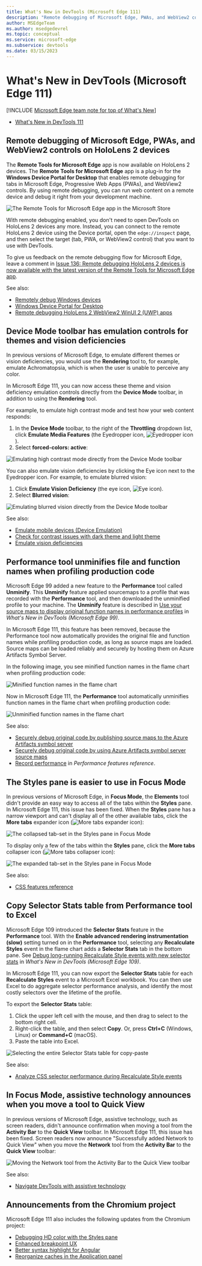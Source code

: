 ```yaml
---
title: What's New in DevTools (Microsoft Edge 111)
description: "Remote debugging of Microsoft Edge, PWAs, and WebView2 controls on HoloLens 2 devices. Device Mode toolbar has emulation controls for themes and vision deficiencies. Performance tool unminifies file and function names while profiling. Styles tab easier to use in Focus Mode. Copy Selector Stats table from Performance tool. In Focus Mode, assistive tech announces tool moved to Quick View. And more."
author: MSEdgeTeam
ms.author: msedgedevrel
ms.topic: conceptual
ms.service: microsoft-edge
ms.subservice: devtools
ms.date: 03/15/2023
---
```

# What's New in DevTools (Microsoft Edge 111)

[!INCLUDE [Microsoft Edge team note for top of What's New](../../includes/edge-whats-new-note.md)]


<!-- todo: thumbnail like in https://learn.microsoft.com/en-us/microsoft-edge/dev-videos/#devtools---whats-new-in-devtools-105 -->
* [What's New in DevTools 111](https://www.youtube.com/watch?v=-0pWQsqlHAg)


<!-- ====================================================================== -->
## Remote debugging of Microsoft Edge, PWAs, and WebView2 controls on HoloLens 2 devices

<!-- Subtitle: Get the Remote Tools for Microsoft Edge app from the Microsoft Store to set up remote debugging today! -->

The **Remote Tools for Microsoft Edge** app is now available on HoloLens 2 devices.  The **Remote Tools for Microsoft Edge** app is a plug-in for the **Windows Device Portal for Desktop** that enables remote debugging for tabs in Microsoft Edge, Progressive Web Apps (PWAs), and WebView2 controls.  By using remote debugging, you can run web content on a remote device and debug it right from your development machine.

![The Remote Tools for Microsoft Edge app in the Microsoft Store](./devtools-111-images/remote-tools-in-the-microsoft-store.png)

With remote debugging enabled, you don't need to open DevTools on HoloLens 2 devices any more.  Instead, you can connect to the remote HoloLens 2 device using the Device portal, open the `edge://inspect` page, and then select the target (tab, PWA, or WebView2 control) that you want to use with DevTools.

To give us feedback on the remote debugging flow for Microsoft Edge, leave a comment in [Issue 136: Remote debugging HoloLens 2 devices is now available with the latest version of the Remote Tools for Microsoft Edge app](https://github.com/MicrosoftEdge/DevTools/issues/136).

See also:
* [Remotely debug Windows devices](../../../remote-debugging/windows.md)
* [Windows Device Portal for Desktop](/windows/uwp/debug-test-perf/device-portal-desktop)
* [Remote debugging HoloLens 2 WebView2 WinUI 2 (UWP) apps](../../../../webview2/how-to/remote-debugging-hololens.md)


<!-- ====================================================================== -->
## Device Mode toolbar has emulation controls for themes and vision deficiencies

<!-- Subtitle: Use the new Eyedropper and Eye icons from the Device Mode toolbar to test how your web content responds to light, dark, and high contrast themes and vision deficiencies like color blindness. -->

In previous versions of Microsoft Edge, to emulate different themes or vision deficiencies, you would use the **Rendering** tool to, for example, emulate Achromatopsia, which is when the user is unable to perceive any color.

In Microsoft Edge 111, you can now access these theme and vision deficiency emulation controls directly from the **Device Mode** toolbar, in addition to using the **Rendering** tool.

For example, to emulate high contrast mode and test how your web content responds:

1. In the **Device Mode** toolbar, to the right of the **Throttling** dropdown list, click **Emulate Media Features** (the Eyedropper icon, ![Eyedropper icon](./devtools-111-images/eyedropper-device-mode-icon.png)).
1. Select **forced-colors: active**:

![Emulating high contrast mode directly from the Device Mode toolbar](./devtools-111-images/new-emulation-options-hc-mode.png)

You can also emulate vision deficiencies by clicking the Eye icon next to the Eyedropper icon.  For example, to emulate blurred vision:

1. Click **Emulate Vision Deficiency** (the eye icon, ![Eye icon](./devtools-111-images/eye-device-mode-icon.png)).
1. Select **Blurred vision**:

![Emulating blurred vision directly from the Device Mode toolbar](./devtools-111-images/new-emulation-options-blurred-vision.png)

See also:
* [Emulate mobile devices (Device Emulation)](../../../device-mode/index.md)
* [Check for contrast issues with dark theme and light theme](../../../accessibility/test-dark-mode.md)
* [Emulate vision deficiencies](../../../accessibility/emulate-vision-deficiencies.md)


<!-- ====================================================================== -->
## Performance tool unminifies file and function names when profiling production code
<!-- if change heading: update link in what's new item that links to here -->

<!-- Subtitle: As long as the Performance tool can find sourcemaps from Symbol Server, the Performance tool automatically presents the original file and function names in the flame chart. -->

Microsoft Edge 99 added a new feature to the **Performance** tool called **Unminify**. This **Unminify** feature applied sourcemaps to a profile that was recorded with the **Performance** tool, and then downloaded the unminified profile to your machine. The **Unminify** feature is described in [Use your source maps to display original function names in performance profiles](../../2022/03/devtools.md#use-your-source-maps-to-display-original-function-names-in-performance-profiles) in _What's New in DevTools (Microsoft Edge 99)_.

In Microsoft Edge 111, this feature has been removed, because the Performance tool now automatically provides the original file and function names while profiling production code, as long as source maps are loaded.  Source maps can be loaded reliably and securely by hosting them on Azure Artifacts Symbol Server.

In the following image, you see minified function names in the flame chart when profiling production code:

![Minified function names in the flame chart](./devtools-111-images/minified-flame-chart.png)

Now in Microsoft Edge 111, the **Performance** tool automatically unminifies function names in the flame chart when profiling production code:

![Unminified function names in the flame chart](./devtools-111-images/unminified-flame-chart.png)

See also:
* [Securely debug original code by publishing source maps to the Azure Artifacts symbol server](../../../javascript/publish-source-maps-to-azure.md)
* [Securely debug original code by using Azure Artifacts symbol server source maps](../../../javascript/consume-source-maps-from-azure.md)
* [Record performance](../../../evaluate-performance/reference.md#record-performance) in _Performance features reference_.


<!-- ====================================================================== -->
## The Styles pane is easier to use in Focus Mode

<!-- Subtitle: In previous versions of Microsoft Edge, the Styles pane of the Elements tool didn't provide easy access to all of the sections within it. This issue has now been fixed in Microsoft Edge 111. -->

In previous versions of Microsoft Edge, in **Focus Mode**, the **Elements** tool didn't provide an easy way to access all of the tabs within the **Styles** pane.  In Microsoft Edge 111, this issue has been fixed. When the **Styles** pane has a narrow viewport and can't display all of the other available tabs, click the **More tabs** expander icon (![More tabs expander icon](./devtools-111-images/more-tools-expand-icon.png)):

![The collapsed tab-set in the Styles pane in Focus Mode](./devtools-111-images/collapsed-menu-for-styles-pane.png)

To display only a few of the tabs within the **Styles** pane, click the **More tabs** collapser icon (![More tabs collapser icon](./devtools-111-images/more-tools-collapse-icon.png)):

![The expanded tab-set in the Styles pane in Focus Mode](./devtools-111-images/expanded-menu-for-styles-pane.png)

See also:
* [CSS features reference](../../../css/reference.md)


<!-- ====================================================================== -->
## Copy Selector Stats table from Performance tool to Excel

<!-- Subtitle: In Microsoft Edge 111, you can copy and paste Selector Stats data from the Performance tool for aggregate selector performance analysis. -->

Microsoft Edge 109 introduced the **Selector Stats** feature in the **Performance** tool.  With the **Enable advanced rendering instrumentation (slow)** setting turned on in the **Performance** tool, selecting any **Recalculate Styles** event in the flame chart adds a **Selector Stats** tab in the bottom pane.  See [Debug long-running Recalculate Style events with new selector stats](../../2023/01/devtools-109.md#debug-long-running-recalculate-style-events-with-new-selector-stats) in _What's New in DevTools (Microsoft Edge 109)_.

In Microsoft Edge 111, you can now export the **Selector Stats** table for each **Recalculate Styles** event to a Microsoft Excel workbook.  You can then use Excel to do aggregate selector performance analysis, and identify the most costly selectors over the lifetime of the profile.

To export the **Selector Stats** table:

1. Click the upper left cell with the mouse, and then drag to select to the bottom right cell.
1. Right-click the table, and then select **Copy**.  Or, press **Ctrl+C** (Windows, Linux) or **Command+C** (macOS).
1. Paste the table into Excel.

![Selecting the entire Selector Stats table for copy-paste](./devtools-111-images/export-selector-stats-table.png)

See also:
* [Analyze CSS selector performance during Recalculate Style events](../../../evaluate-performance/selector-stats.md)


<!-- ====================================================================== -->
## In Focus Mode, assistive technology announces when you move a tool to Quick View

In previous versions of Microsoft Edge, assistive technology, such as screen readers, didn't announce confirmation when moving a tool from the **Activity Bar** to the **Quick View** toolbar.  In Microsoft Edge 111, this issue has been fixed.  Screen readers now announce "Successfully added Network to Quick View" when you move the **Network** tool from the **Activity Bar** to the **Quick View** toolbar:

![Moving the Network tool from the Activity Bar to the Quick View toolbar](./devtools-111-images/move-network-tool-to-quickview.png)

See also:
* [Navigate DevTools with assistive technology](../../../accessibility/navigation.md)


<!-- ====================================================================== -->
## Announcements from the Chromium project

Microsoft Edge 111 also includes the following updates from the Chromium project:

* [Debugging HD color with the Styles pane](https://developer.chrome.com/blog/new-in-devtools-111/#color)
* [Enhanced breakpoint UX](https://developer.chrome.com/blog/new-in-devtools-111/#breakpoint-redesign)
* [Better syntax highlight for Angular](https://developer.chrome.com/blog/new-in-devtools-111/#syntax)
* [Reorganize caches in the Application panel](https://developer.chrome.com/blog/new-in-devtools-111/#cache)


<!-- ====================================================================== -->
<!-- uncomment if content is copied from developer.chrome.com to this page -->

<!-- > [!NOTE]
> Portions of this page are modifications based on work created and [shared by Google](https://developers.google.com/terms/site-policies) and used according to terms described in the [Creative Commons Attribution 4.0 International License](https://creativecommons.org/licenses/by/4.0).
> The original page for announcements from the Chromium project is [What's New in DevTools (Chrome 111)](https://developer.chrome.com/blog/new-in-devtools-111) and is authored by [Jecelyn Yeen](https://developers.google.com/web/resources/contributors#jecelynyeen) (Developer advocate working on Chrome DevTools at Google). -->


<!-- ====================================================================== -->
<!-- uncomment if content is copied from developer.chrome.com to this page -->

<!-- [![Creative Commons License](../../../../media/cc-logo/88x31.png)](https://creativecommons.org/licenses/by/4.0)
This work is licensed under a [Creative Commons Attribution 4.0 International License](https://creativecommons.org/licenses/by/4.0). -->
